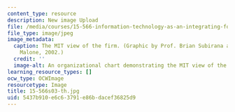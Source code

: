 ```yaml
---
content_type: resource
description: New image Upload
file: /media/courses/15-566-information-technology-as-an-integrating-force-in-manufacturing-spring-2003/5437b910e6c63791e86bdacef36825d9_15-566s03-th.jpg
file_type: image/jpeg
image_metadata:
  caption: The MIT view of the firm. (Graphic by Prof. Brian Subirana and Prof. Thomas
    Malone, 2002.)
  credit: ''
  image-alt: An organizational chart demonstrating the MIT view of the firm.
learning_resource_types: []
ocw_type: OCWImage
resourcetype: Image
title: 15-566s03-th.jpg
uid: 5437b910-e6c6-3791-e86b-dacef36825d9
---
```

